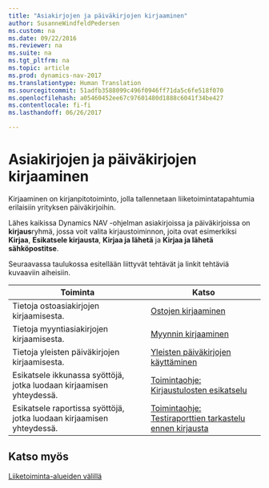 ```yaml
---
title: "Asiakirjojen ja päiväkirjojen kirjaaminen"
author: SusanneWindfeldPedersen
ms.custom: na
ms.date: 09/22/2016
ms.reviewer: na
ms.suite: na
ms.tgt_pltfrm: na
ms.topic: article
ms.prod: dynamics-nav-2017
ms.translationtype: Human Translation
ms.sourcegitcommit: 51adfb3588099c496f0946ff71da5c6fe518f070
ms.openlocfilehash: a05460452ee67c97601480d1888c6041f34be427
ms.contentlocale: fi-fi
ms.lasthandoff: 06/26/2017

---
```

    
# <a name="post-documents-and-journals"></a>Asiakirjojen ja päiväkirjojen kirjaaminen
Kirjaaminen on kirjanpitotoiminto, jolla tallennetaan liiketoimintatapahtumia erilaisiin yrityksen päiväkirjoihin.

Lähes kaikissa Dynamics NAV -ohjelman asiakirjoissa ja päiväkirjoissa on **kirjaus**ryhmä, jossa voit valita kirjaustoiminnon, joita ovat esimerkiksi **Kirjaa**, **Esikatsele kirjausta**, **Kirjaa ja lähetä** ja **Kirjaa ja lähetä sähköpostitse**.

Seuraavassa taulukossa esitellään liittyvät tehtävät ja linkit tehtäviä kuvaaviin aiheisiin.

|Toiminta   |Katso   |
|-----|------| 
|Tietoja ostoasiakirjojen kirjaamisesta.|[Ostojen kirjaaminen](ui-post-purchases.md)| 
|Tietoja myyntiasiakirjojen kirjaamisesta.|[Myynnin kirjaaminen](ui-post-sales.md)|
|Tietoja yleisten päiväkirjojen kirjaamisesta.|[Yleisten päiväkirjojen käyttäminen](ui-work-general-journals.md)|
|Esikatsele ikkunassa syöttöjä, jotka luodaan kirjaamisen yhteydessä.|[Toimintaohje: Kirjaustulosten esikatselu](ui-how-preview-post-results.md)|
|Esikatsele raportissa syöttöjä, jotka luodaan kirjaamisen yhteydessä.|[Toimintaohje: Testiraporttien tarkastelu ennen kirjausta](ui-how-view-test-reports-posting.md)|

## <a name="see-also"></a>Katso myös
[Liiketoiminta-alueiden välillä](ui-across-business-areas.md)


